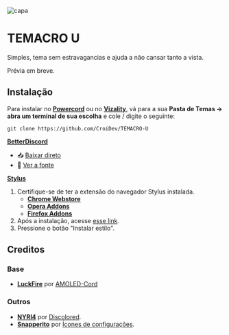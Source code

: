 ![capa](https://raw.githubusercontent.com/CroiDev/TEMACRO-U/main/ativos/leiame/TEMACRO-U.gif) 

# TEMACRO U
Simples, tema sem estravagancias e ajuda a não cansar tanto a vista.

Prévia em breve.
<!--![previa](link da previa)-->

## Instalação
Para instalar no **[Powercord](http://powercord.dev/)** ou no **[Vizality](https://vizality.com/)**, vá para a sua **Pasta de Temas -> abra um terminal de sua escolha** e cole / digite o seguinte:
```
git clone https://github.com/CroiDev/TEMACRO-U
```

**[BetterDiscord](https://betterdiscord.app/)**
<!-- - [Direct Download](https://betterdiscord.net/ghdl?id=3625) -->
- 📥 [Baixar direto](https://github.com/CroiDev/TEMACRO-U/releases/download/v1.0.0/TEMACRO.theme.css) <!-- link temporario -->
- 📃 [Ver a fonte](https://CroiDev.github.io/cdf/support/compilado.css)

**[Stylus](https://github.com/openstyles/stylus)**
1. Certifique-se de ter a extensão do navegador Stylus instalada.
    - **[Chrome Webstore](https://chrome.google.com/webstore/detail/stylus/clngdbkpkpeebahjckkjfobafhncgmne)**
    - **[Opera Addons](https://addons.opera.com/pt-br/extensions/details/stylus/)**
    - **[Firefox Addons](https://addons.mozilla.org/pt-BR/firefox/addon/styl-us/)**
2. Após a instalação, acesse [esse link](https://CroiDev.github.io/cdf/support/TEMACRO.user.css).
3. Pressione o botão "Instalar estilo".

## Creditos

### Base
- **[LuckFire](https://github.com/LuckFire)** por [AMOLED-Cord](https://github.com/LuckFire/AMOLED-Cord)

### Outros
- **[NYRI4](https://github.com/NYRI4)** por [Discolored](https://github.com/NYRI4/Discolored).
- **[Snapperito](https://github.com/Snapperito/)** por [Ícones de configurações](https://github.com/snappercord/Settings-Icons).
